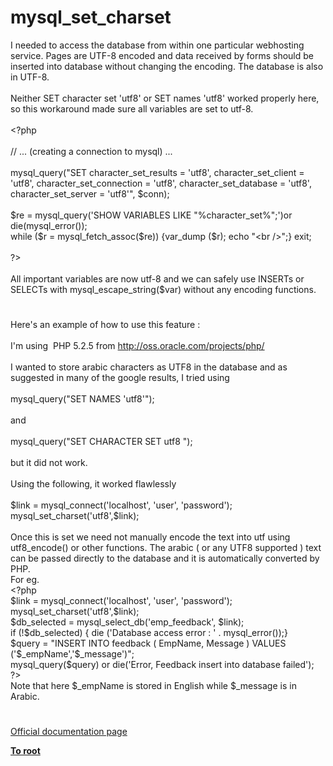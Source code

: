 # mysql_set_charset




<div class="phpcode"><span class="html">
I needed to access the database from within one particular webhosting service. Pages are UTF-8 encoded and data received by forms should be inserted into database without changing the encoding. The database is also in UTF-8.<br><br>Neither SET character set &apos;utf8&apos; or SET names &apos;utf8&apos; worked properly here, so this workaround made sure all variables are set to utf-8.<br><br><span class="default">&lt;?php<br><br></span><span class="comment">// ... (creating a connection to mysql) ...<br><br></span><span class="default">mysql_query</span><span class="keyword">(</span><span class="string">&quot;SET character_set_results = &apos;utf8&apos;, character_set_client = &apos;utf8&apos;, character_set_connection = &apos;utf8&apos;, character_set_database = &apos;utf8&apos;, character_set_server = &apos;utf8&apos;&quot;</span><span class="keyword">, </span><span class="default">$conn</span><span class="keyword">);<br><br></span><span class="default">$re </span><span class="keyword">= </span><span class="default">mysql_query</span><span class="keyword">(</span><span class="string">&apos;SHOW VARIABLES LIKE &quot;%character_set%&quot;;&apos;</span><span class="keyword">)or die(</span><span class="default">mysql_error</span><span class="keyword">());<br>while (</span><span class="default">$r </span><span class="keyword">= </span><span class="default">mysql_fetch_assoc</span><span class="keyword">(</span><span class="default">$re</span><span class="keyword">)) {</span><span class="default">var_dump </span><span class="keyword">(</span><span class="default">$r</span><span class="keyword">); echo </span><span class="string">&quot;&lt;br /&gt;&quot;</span><span class="keyword">;} exit;<br><br></span><span class="default">?&gt;<br></span><br>All important variables are now utf-8 and we can safely use INSERTs or SELECTs with mysql_escape_string($var) without any encoding functions.</span>
</div>
  

#


<div class="phpcode"><span class="html">
Here&apos;s an example of how to use this feature :<br><br>I&apos;m using&#xA0; PHP 5.2.5 from <a href="http://oss.oracle.com/projects/php/" rel="nofollow" target="_blank">http://oss.oracle.com/projects/php/</a><br><br>I wanted to store arabic characters as UTF8 in the database and as suggested in many of the google results, I tried using<br><br>mysql_query(&quot;SET NAMES &apos;utf8&apos;&quot;);<br><br>and <br><br>mysql_query(&quot;SET CHARACTER SET utf8 &quot;);<br><br>but it did not work.<br><br>Using the following, it worked flawlessly<br><br>$link = mysql_connect(&apos;localhost&apos;, &apos;user&apos;, &apos;password&apos;);<br>mysql_set_charset(&apos;utf8&apos;,$link);<br><br>Once this is set we need not manually encode the text into utf using utf8_encode() or other functions. The arabic ( or any UTF8 supported ) text can be passed directly to the database and it is automatically converted by PHP.<br>For eg.<br><span class="default">&lt;?php<br>$link </span><span class="keyword">= </span><span class="default">mysql_connect</span><span class="keyword">(</span><span class="string">&apos;localhost&apos;</span><span class="keyword">, </span><span class="string">&apos;user&apos;</span><span class="keyword">, </span><span class="string">&apos;password&apos;</span><span class="keyword">);<br></span><span class="default">mysql_set_charset</span><span class="keyword">(</span><span class="string">&apos;utf8&apos;</span><span class="keyword">,</span><span class="default">$link</span><span class="keyword">);<br></span><span class="default">$db_selected </span><span class="keyword">= </span><span class="default">mysql_select_db</span><span class="keyword">(</span><span class="string">&apos;emp_feedback&apos;</span><span class="keyword">, </span><span class="default">$link</span><span class="keyword">);<br>if (!</span><span class="default">$db_selected</span><span class="keyword">) { die (</span><span class="string">&apos;Database access error : &apos; </span><span class="keyword">. </span><span class="default">mysql_error</span><span class="keyword">());}<br></span><span class="default">$query </span><span class="keyword">= </span><span class="string">&quot;INSERT INTO feedback ( EmpName, Message ) VALUES (&apos;</span><span class="default">$_empName</span><span class="string">&apos;,&apos;</span><span class="default">$_message</span><span class="string">&apos;)&quot;</span><span class="keyword">;<br></span><span class="default">mysql_query</span><span class="keyword">(</span><span class="default">$query</span><span class="keyword">) or die(</span><span class="string">&apos;Error, Feedback insert into database failed&apos;</span><span class="keyword">);<br></span><span class="default">?&gt;<br></span>Note that here $_empName is stored in English while $_message is in Arabic.</span>
</div>
  

#

[Official documentation page](https://www.php.net/manual/en/function.mysql-set-charset.php)

**[To root](/README.md)**